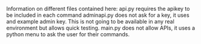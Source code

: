Information on different files contained here:
api.py requires the apikey to be included in each command
adminapi.py does not ask for a key, it uses and example admin key. This is not going to be available in any real environment but allows quick testing.
main.py does not allow APIs, it uses a python menu to ask the user for their commands.
